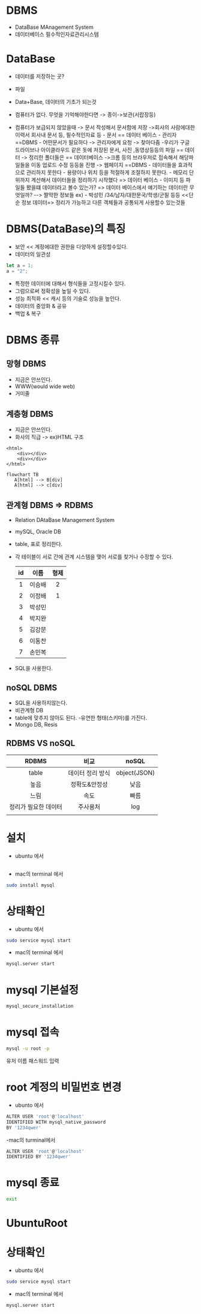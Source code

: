 # DBMS

- DataBase MAnagement System
- 데이터베이스 필수적인자료관리시스템

# DataBase

- 데이터를 저장하는 곳?
- 파일
- Data+Base, 데이터의 기초가 되는것
- 컴퓨터가 없다. 무엇을 기억해야한다면
  -> 종이->보관(서랍장등)

- 컴퓨터가 보급되지 않았을때 -> 문서 작성해서 문서함에 저장
  ->회사의 사람에대한 이력서 회사내 문서 등, 필수적인자료 등 - 문서 == 데이터 베이스 - 관리자 ==DBMS - 어떤문서가 필요하다 -> 관리자에게 요청 -> 찾아다줌 -우리가 구글 드라이브나 아이클라우드 같은 돗에 저장된 문서, 사진 ,동영상등등의 파일
  == 데이터 -> 정리한 폴더들은 == 데이터베이스
  ->크롬 등의 브라우저로 접속해서 해당파일들을 이동 업로드 수정 등등을 진행 -> 웹페이지 ==DBMS - 데이터들을 효과적으로 관리하지 못한다 - 용량이나 위치 등을 적절하게 조절하지 못한다. - 메모리 단위까지 계산해서 데이터들을 정리하기 시작했다 => 데이터 베이스 - 이미지 등 파일들 봤을떄 데이터라고 볼수 있는가?
  => 데이터 베이스에서 얘기하는 데이터란 무엇일까?
  --> 짤막한 정보들
  ex) - 박성민 /34/남자/대한문국/학생/군필 등등 <<단순 정보
  데이터=> 정리가 가능하고 다른 객체들과 공통되게 사용할수 있는것들

# DBMS(DataBase)의 특징

- 보안 << 계정에대한 권한을 다양하게 설정할수있다.
- 데이터의 일관성

```javascript
let a = 1;
a = "2";
```

- 특정한 데이터에 대해서 형식들을 고정시킬수 있다.
- 그럼으로써 정확성을 높일 수 있다.
- 성능 최적화 << 캐시 등의 기술로 성능을 높인다.
- 데이터의 중앙화 & 공유
- 백업 & 복구

# DBMS 종류

## 망형 DBMS

- 지금은 안쓰인다.
- WWW(would wide web)
- 거미줄

## 계층형 DBMS

- 지금은 안쓰인다.
- 화사의 직급 -> ex)HTML 구조

```
<html>
    <div></div>
    <div></div>
</html>
```

```mermaid
flowchart TB
   A[html] --> B[div]
   A[html] --> c[div]
```

## 관계형 DBMS => RDBMS

- Relation DAtaBase Management System
- mySQL, Oracle DB
- table, 표로 정리한다.
- 각 테이블이 서로 간에 관계 시스템을 맺어 서로를 찾거나 수정할 수 있다.

  | id  |  이름  | 형제 |
  | :-: | :----: | :--: |
  |  1  | 이승배 |  2   |
  |  2  | 이정배 |  1   |
  |  3  | 박성민 |      |
  |  4  | 박지완 |      |
  |  5  | 김강문 |      |
  |  6  | 이동찬 |      |
  |  7  | 손민복 |      |

- SQL을 사용한다.

## noSQL DBMS

- SQL을 사용하지않는다.
- 비관계형 DB
- table에 맞추지 않아도 된다. -유연한 형태(스키마)를 가진다.
- Mongo DB, Resis

## RDBMS VS noSQL

|        RDBMS         |       비교       |    noSQL     |
| :------------------: | :--------------: | :----------: |
|        table         | 데이터 정리 방식 | object(JSON) |
|         높음         |  정확도&안정성   |     낮음     |
|         느림         |       속도       |     빠름     |
| 정리가 필요한 데이터 |     주사용처     |     log      |
|                      |                  |              |

# 설치

- ubuntu 에서

```bash

```

- mac의 terminal 에서

```bash
sudo install mysql
```

# 상태확인

- ubuntu 에서

```bash
sudo service mysql start
```

- mac의 terminal 에서

```bash
mysql.server start
```

# mysql 기본설정

```bash
mysql_secure_installation
```

# mysql 접속

```bash
mysql -u root -p
```

유저 이름 패스워드 입력

# root 계정의 비밀번호 변경

- ubunto 에서

```bash
ALTER USER 'root'@'localhost'
IDENTIFIED WITH mysql_native_password
BY '1234qwer'
```

-mac의 turminal에서

```bash
ALTER USER 'root'@'localhost'
IDENTIFIED BY '1234qwer'

```

# mysql 종료

```bash
exit
```

# UbuntuRoot

# 상태확인

- ubuntu 에서

```bash
sudo service mysql start
```

- mac의 terminal 에서

```bash
mysql.server start
```
